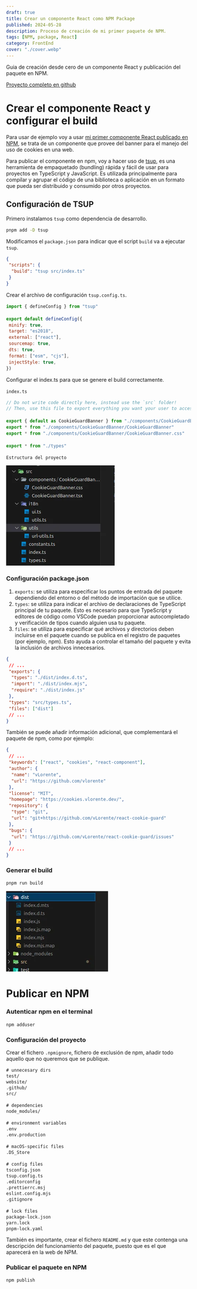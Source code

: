 ```yaml
---
draft: true
title: Crear un componente React como NPM Package
published: 2024-05-28
description: Proceso de creación de mi primer paquete de NPM.
tags: [NPM, package, React]
category: FrontEnd
cover: "./cover.webp"
---
```


Guia de creación desde cero de un componente React y publicación del paquete en NPM.

[Proyecto completo en github](https://github.com/vLorente/react-cookie-guard)

# Crear el componente React y configurar el build

Para usar de ejemplo voy a usar [mi primer componente React publicado en NPM](https://www.npmjs.com/package/react-cookie-guard), se trata de un componente que provee del banner para el manejo del uso de cookies en una web.

Para publicar el componente en npm, voy a hacer uso de [tsup](https://tsup.egoist.dev/#what-can-it-bundle), es una herramienta de empaquetado (bundling) rápida y fácil de usar para proyectos en TypeScript y JavaScript. Es utilizada principalmente para compilar y agrupar el código de una biblioteca o aplicación en un formato que pueda ser distribuido y consumido por otros proyectos.

## Configuración de TSUP

Primero instalamos `tsup` como dependencia de desarrollo.

```bash
pnpm add -D tsup
```

Modificamos el `package.json` para indicar que el script `build` va a ejecutar `tsup`.

```json
{
 "scripts": {
  "build": "tsup src/index.ts"
 }
}
```

Crear el archivo de configuración `tsup.config.ts`.

```javascript
import { defineConfig } from "tsup"

export default defineConfig({
 minify: true,
 target: "es2018",
 external: ["react"],
 sourcemap: true,
 dts: true,
 format: ["esm", "cjs"],
 injectStyle: true,
})
```

Configurar el index.ts para que se genere el build correctamente.

`index.ts`

```javascript
// Do not write code directly here, instead use the `src` folder!
// Then, use this file to export everything you want your user to access.

export { default as CookieGuardBanner } from "./components/CookieGuardBanner/CookieGuardBanner"
export * from "./components/CookieGuardBanner/CookieGuardBanner"
export * from "./components/CookieGuardBanner/CookieGuardBanner.css"

export * from "./types"
```

`Estructura del proyecto`

![Estructura del proyecto](./project.webp)

### Configuración package.json

1. `exports`: se utiliza para especificar los puntos de entrada del paquete dependiendo del entorno o del método de importación que se utilice.
2. `types`: se utiliza para indicar el archivo de declaraciones de TypeScript principal de tu paquete. Esto es necesario para que TypeScript y editores de código como VSCode puedan proporcionar autocompletado y verificación de tipos cuando alguien usa tu paquete.
3. `files`: se utiliza para especificar qué archivos y directorios deben incluirse en el paquete cuando se publica en el registro de paquetes (por ejemplo, npm). Esto ayuda a controlar el tamaño del paquete y evita la inclusión de archivos innecesarios.

```json
{
 // ...
 "exports": {
  "types": "./dist/index.d.ts",
  "import": "./dist/index.mjs",
  "require": "./dist/index.js"
 },
 "types": "src/types.ts",
 "files": ["dist"]
 // ...
}
```

También se puede añadir información adicional, que complementará el paquete de npm, como por ejemplo:

```json
{
 // ...
 "keywords": ["react", "cookies", "react-component"],
 "author": {
  "name": "vLorente",
  "url": "https://github.com/vlorente"
 },
 "license": "MIT",
 "homepage": "https://cookies.vlorente.dev/",
 "repository": {
  "type": "git",
  "url": "git+https://github.com/vLorente/react-cookie-guard"
 },
 "bugs": {
  "url": "https://github.com/vLorente/react-cookie-guard/issues"
 }
 // ...
}
```

### Generar el build

```bash
pnpm run build
```

![build](dist.webp)

# Publicar en NPM

### Autenticar npm en el terminal

```bash
npm adduser
```

### Configuración del proyecto

Crear el fichero `.npmignore`, fichero de exclusión de npm, añadir todo aquello que no queremos que se publique.

```
# unnecesary dirs
test/
website/
.github/
src/

# dependencies
node_modules/

# environment variables
.env
.env.production

# macOS-specific files
.DS_Store

# config files
tsconfig.json
tsup.config.ts
.editorconfig
.prettierrc.msj
eslint.config.mjs
.gitignore

# lock files
package-lock.json
yarn.lock
pnpm-lock.yaml
```

También es importante, crear el fichero `README.md` y que este contenga una descripción del funcionamiento del paquete, puesto que es el que aparecerá en la web de NPM.

### Publicar el paquete en NPM

```bash
npm publish
```
